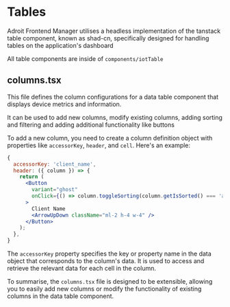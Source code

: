 # Tables

Adroit Frontend Manager utilises a headless implementation of the tanstack table component, known as shad-cn, specifically designed for handling tables on the application's dashboard

All table components are inside of `components/iotTable`

## columns.tsx

This file defines the column configurations for a data table component that displays device metrics and information. 

It can be used to add new columns, modify existing columns, adding sorting and filtering and adding additional functionality like buttons

To add a new column, you need to create a column definition object with properties like `accessorKey`, `header`, and `cell`. Here's an example:

```jsx
{
  accessorKey: 'client_name',
  header: ({ column }) => {
    return (
      <Button
        variant="ghost"
        onClick={() => column.toggleSorting(column.getIsSorted() === 'asc')}
      >
        Client Name
        <ArrowUpDown className="ml-2 h-4 w-4" />
      </Button>
    );
  },
}
```

The `accessorKey` property specifies the key or property name in the data object that corresponds to the column's data. It is used to access and retrieve the relevant data for each cell in the column.


To summarise, the `columns.tsx` file is designed to be extensible, allowing you to easily add new columns or modify the functionality of existing columns in the data table component.

